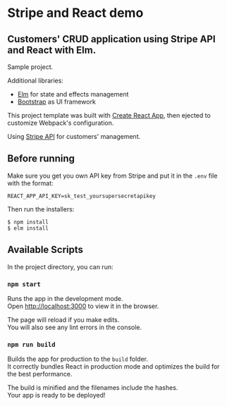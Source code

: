 # Stripe and React demo
## Customers' CRUD application using Stripe API and React with Elm.

Sample project.

Additional libraries:

* [Elm](http://www.elm-lang.org/) for state and effects management
* [Bootstrap](http://getbootstrap.com/) as UI framework

This project template was built with [Create React App](https://github.com/facebookincubator/create-react-app), then ejected to customize Webpack's configuration.

Using [Stripe API](https://stripe.com/docs/api#list_customers) for customers' management.

## Before running

Make sure you get you own API key from Stripe and put it in the `.env` file with the format:

```
REACT_APP_API_KEY=sk_test_yoursupersecretapikey
```

Then run the installers:

```
$ npm install
$ elm install
```

## Available Scripts

In the project directory, you can run:

### `npm start`

Runs the app in the development mode.<br>
Open [http://localhost:3000](http://localhost:3000) to view it in the browser.

The page will reload if you make edits.<br>
You will also see any lint errors in the console.

### `npm run build`

Builds the app for production to the `build` folder.<br>
It correctly bundles React in production mode and optimizes the build for the best performance.

The build is minified and the filenames include the hashes.<br>
Your app is ready to be deployed!
